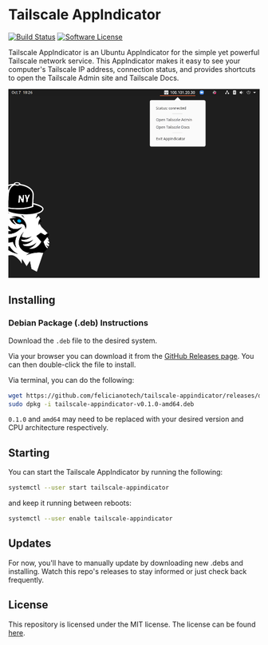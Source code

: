# Tailscale AppIndicator

[![Build Status](https://circleci.com/gh/felicianotech/tailscale-appindicator.svg?style=shield)](https://app.circleci.com/github/felicianotech/tailscale-appindicator) [![Software License](https://img.shields.io/badge/license-MIT-blue.svg)](https://raw.githubusercontent.com/felicianotech/tailscale-appindicator/master/LICENSE)

Tailscale AppIndicator is an Ubuntu AppIndicator for the simple yet powerful Tailscale network service.
This AppIndicator makes it easy to see your computer's Tailscale IP address, connection status, and provides shortcuts to open the Tailscale Admin site and Tailscale Docs.

![Tailscale AppIndicator Screenshot](./tailscale-appindicator-screenshot.png)

## Installing

### Debian Package (.deb) Instructions

Download the `.deb` file to the desired system.

Via your browser you can download it from the [GitHub Releases page][gh-releases].
You can then double-click the file to install.

Via terminal, you can do the following:

```bash
wget https://github.com/felicianotech/tailscale-appindicator/releases/download/v0.1.0/tailscale-appindicator-v0.1.0-amd64.deb
sudo dpkg -i tailscale-appindicator-v0.1.0-amd64.deb
```

`0.1.0` and `amd64` may need to be replaced with your desired version and CPU architecture respectively.


## Starting

You can start the Tailscale AppIndicator by running the following:

```bash
systemctl --user start tailscale-appindicator
```

and keep it running between reboots:

```bash
systemctl --user enable tailscale-appindicator
```


## Updates

For now, you'll have to manually update by downloading new .debs and installing.
Watch this repo's releases to stay informed or just check back frequently.

## License

This repository is licensed under the MIT license.
The license can be found [here](./LICENSE).



[gh-releases]: https://github.com/felicianotech/tailscale-appindicator/releases

